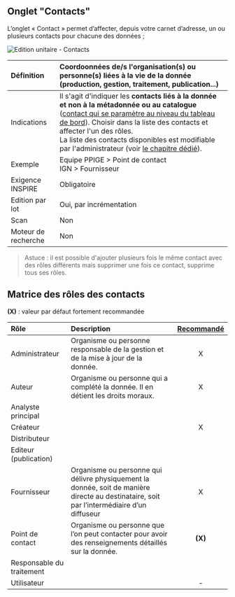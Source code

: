 ## Onglet "Contacts"

L’onglet « Contact » permet d’affecter, depuis votre carnet d’adresse, un ou plusieurs contacts pour chacune des données ;

![Edition unitaire - Contacts](/fr/images/inv_edit_one_contacts.png "L'édition unitaire - onglet Contacts")

| Définition          | Coordoonnées de/s l'organisation(s) ou personne(s) liées à la vie de la donnée (production, gestion, traitement, publication...) |
| :------------------ | :------------------------------------------------ |
| Indications         | Il s'agit d'indiquer les **contacts liés à la donnée et non à la métadonnée ou au catalogue** ([contact qui se paramètre au niveau du tableau de bord](/fr/settings/dashboard.html#le-point-de-contact-du-groupe-de-travail)). Choisir dans la liste des contacts et affecter l'un des rôles.<br />La liste des contacts disponibles est modifiable par l'administrateur (voir [le chapitre dédié](/fr/features/admin/contacts.html)).|
| Exemple             | Equipe PPIGE > Point de contact<br />IGN > Fournisseur |
| Exigence INSPIRE    | Obligatoire                   |
| Edition par lot     | Oui, par incrémentation       |
| Scan                | Non                           |
| Moteur de recherche | Non                           |


> Astuce : il est possible d'ajouter plusieurs fois le même contact avec des rôles différents mais supprimer une fois ce contact, supprime tous ses rôles.

## Matrice des rôles des contacts

**(X)** : valeur par défaut fortement recommandée

| Rôle                      | Description | [Recommandé](http://georezo.net/wiki/main/donnees/inspire/aide_a_la_saisie_des_metadonnees_inspire#organisations_responsables_de_l_etablissement_de_la_gestion_de_la_maintenance_et_de_la_diffusion_des_series_et_services_de_donnees_geographiques)|
|:------------------------- |:----------- | :----------: |
| Administrateur            | Organisme ou personne responsable de la gestion et de la mise à jour de la donnée. |  X           |
| Auteur                    | Organisme ou personne qui a complété la donnée. Il en détient les droits moraux. |  X           |
| Analyste principal        |             |              |
| Créateur                  |             |  X           |
| Distributeur              |             |              |
| Editeur (publication)     |             |              |
| Fournisseur               | Organisme ou personne qui délivre physiquement la donnée, soit de manière directe au destinataire, soit par l’intermédiaire d’un diffuseur | X |
| Point de contact          | Organisme ou personne que l’on peut contacter pour avoir des renseignements détaillés sur la donnée. |  **(X)**       |
| Responsable du traitement |             |              |
| Utilisateur               |             | -            |


